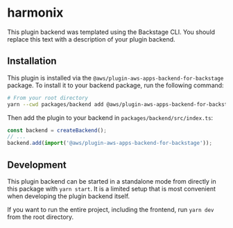 # harmonix

This plugin backend was templated using the Backstage CLI. You should replace this text with a description of your plugin backend.

## Installation

This plugin is installed via the `@aws/plugin-aws-apps-backend-for-backstage` package. To install it to your backend package, run the following command:

```bash
# From your root directory
yarn --cwd packages/backend add @aws/plugin-aws-apps-backend-for-backstage
```

Then add the plugin to your backend in `packages/backend/src/index.ts`:

```ts
const backend = createBackend();
// ...
backend.add(import('@aws/plugin-aws-apps-backend-for-backstage'));
```

## Development

This plugin backend can be started in a standalone mode from directly in this
package with `yarn start`. It is a limited setup that is most convenient when
developing the plugin backend itself.

If you want to run the entire project, including the frontend, run `yarn dev` from the root directory.

